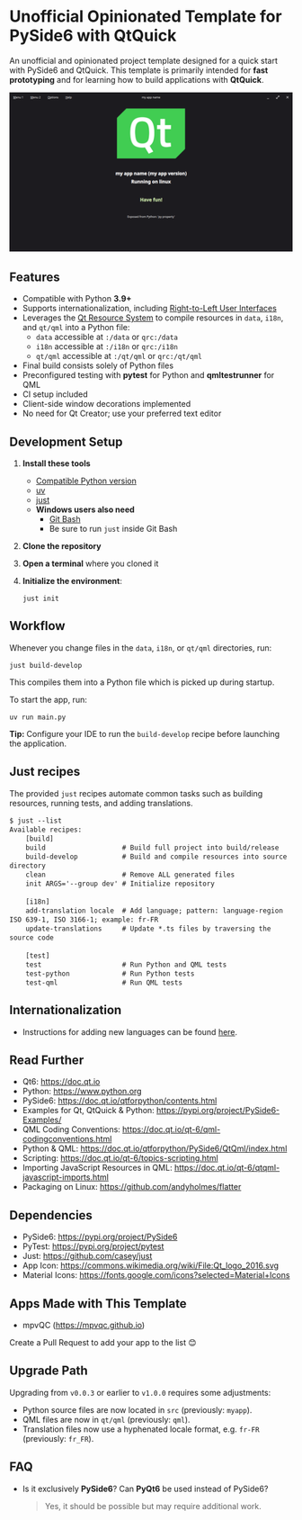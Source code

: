 # Unofficial Opinionated Template for PySide6 with QtQuick

An unofficial and opinionated project template designed for a quick start with PySide6 and QtQuick.
This template is primarily intended for **fast prototyping** and for learning how to build applications with **QtQuick**.

![screenshot](docs/picture.png)

## Features

- Compatible with Python **3.9+**
- Supports internationalization,
  including [Right-to-Left User Interfaces](https://doc.qt.io/qt-6/qtquick-positioning-righttoleft.html)
- Leverages the [Qt Resource System](https://doc.qt.io/qt-6/resources.html) to compile resources in `data`, `i18n`, and
  `qt/qml` into a Python file:
  - `data` accessible at `:/data` or `qrc:/data`
  - `i18n` accessible at `:/i18n` or `qrc:/i18n`
  - `qt/qml` accessible at `:/qt/qml` or `qrc:/qt/qml`
- Final build consists solely of Python files
- Preconfigured testing with **pytest** for Python and **qmltestrunner** for QML
- CI setup included
- Client-side window decorations implemented
- No need for Qt Creator; use your preferred text editor

## Development Setup

1. **Install these tools**

   - [Compatible Python version](https://www.python.org/downloads)
   - [uv](https://github.com/astral-sh/uv)
   - [just](https://github.com/casey/just)
   - **Windows users also need**
     - [Git Bash](https://git-scm.com/downloads)
     - Be sure to run `just` inside Git Bash

2. **Clone the repository**

3. **Open a terminal** where you cloned it

4. **Initialize the environment**:

   ```shell
   just init
   ```

## Workflow

Whenever you change files in the `data`, `i18n`, or `qt/qml` directories, run:

```shell
just build-develop
```

This compiles them into a Python file which is picked up during startup.

To start the app, run:

```shell
uv run main.py
```

**Tip:** Configure your IDE to run the `build-develop` recipe before launching the application.

## Just recipes

The provided `just` recipes automate common tasks such as building resources, running tests, and adding translations.

```just
$ just --list
Available recipes:
    [build]
    build                   # Build full project into build/release
    build-develop           # Build and compile resources into source directory
    clean                   # Remove ALL generated files
    init ARGS='--group dev' # Initialize repository

    [i18n]
    add-translation locale  # Add language; pattern: language-region ISO 639-1, ISO 3166-1; example: fr-FR
    update-translations     # Update *.ts files by traversing the source code

    [test]
    test                    # Run Python and QML tests
    test-python             # Run Python tests
    test-qml                # Run QML tests
```

## Internationalization

- Instructions for adding new languages can be found [here](docs/internationalization.md).

## Read Further

- Qt6: https://doc.qt.io
- Python: https://www.python.org
- PySide6: https://doc.qt.io/qtforpython/contents.html
- Examples for Qt, QtQuick & Python: https://pypi.org/project/PySide6-Examples/
- QML Coding Conventions: https://doc.qt.io/qt-6/qml-codingconventions.html
- Python & QML: https://doc.qt.io/qtforpython/PySide6/QtQml/index.html
- Scripting: https://doc.qt.io/qt-6/topics-scripting.html
- Importing JavaScript Resources in QML: https://doc.qt.io/qt-6/qtqml-javascript-imports.html
- Packaging on Linux: https://github.com/andyholmes/flatter

## Dependencies

- PySide6: https://pypi.org/project/PySide6
- PyTest: https://pypi.org/project/pytest
- Just: https://github.com/casey/just
- App Icon: https://commons.wikimedia.org/wiki/File:Qt_logo_2016.svg
- Material Icons: https://fonts.google.com/icons?selected=Material+Icons

## Apps Made with This Template

- mpvQC (https://mpvqc.github.io)

Create a Pull Request to add your app to the list 😊

## Upgrade Path

Upgrading from `v0.0.3` or earlier to `v1.0.0` requires some adjustments:

- Python source files are now located in `src` (previously: `myapp`).
- QML files are now in `qt/qml` (previously: `qml`).
- Translation files now use a hyphenated locale format, e.g. `fr-FR` (previously: `fr_FR`).

## FAQ

- Is it exclusively **PySide6**? Can **PyQt6** be used instead of PySide6?
  > Yes, it should be possible but may require additional work.
